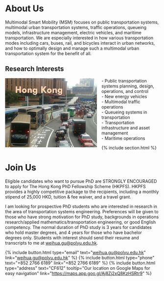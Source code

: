---
---

# About Us

Multimodal Smart Mobility (MSM) focuses on public transportation systems, multimodal urban transportation systems, traffic operations, queueing models, infrastructure management, electric vehicles, and maritime transportation. We are especially interested in how various transportation modes including cars, buses, rail, and bicycles interact in urban networks, and how to optimally design and manage such a multimodal urban transportation system for the benefit of all.

## Research Interests
<div style="float: left; margin-right: 15px;">
  <img src="https://github.com/Multimodal-Smart-Mobility/Multimodal-Smart-Mobility.github.io/raw/main/images/projects/queue/bus_queue.jpg#pic_left" alt="Research Interests" width="300">
</div>
<p>
-	Public transportation systems planning, design, operations, and control<br>
-	New energy vehicles<br>
-	Multimodal traffic operations<br>
-	Queueing systems in transportation<br>
-	Transportation infrastructure and asset management<br>
-	Maritime operations<br>
</p>

{% include section.html %}

# Join Us
Eligible candidates who want to pursue PhD are STRONGLY ENCOURAGED to apply for The Hong Kong PhD Fellowship Scheme (HKPFS). HKPFS provides a highly competitive package to the recipients, including a monthly stipend of 25,000 HKD, tuition & fee waiver, and a travel grant.
 	
I am looking for prospective PhD students who are interested in research in the area of transportation systems engineering. Preferences will be given to those who have strong motivation for PhD study, backgrounds in operations research/applied mathematics/transportation engineering, or good English competency. The normal duration of PhD study is 3 years for candidates who hold master degrees, and 4 years for those who have bachelor degrees only. Students with interest should send their resume and transcripts to me at weihua.gu@polyu.edu.hk. 

{%
  include button.html
  type="email"
  text="weihua.gu@polyu.edu.hk"
  link="weihua.gu@polyu.edu.hk"
%}
{%
  include button.html
  type="phone"
  text="+852 2766 6189"
  link="+852 2766 6189"
%}
{%
  include button.html
  type="address"
  text="CF612"
  tooltip="Our location on Google Maps for easy navigation"
  link="https://maps.app.goo.gl/Aj8Zj2xQ8KzHSRtr9"
%}


